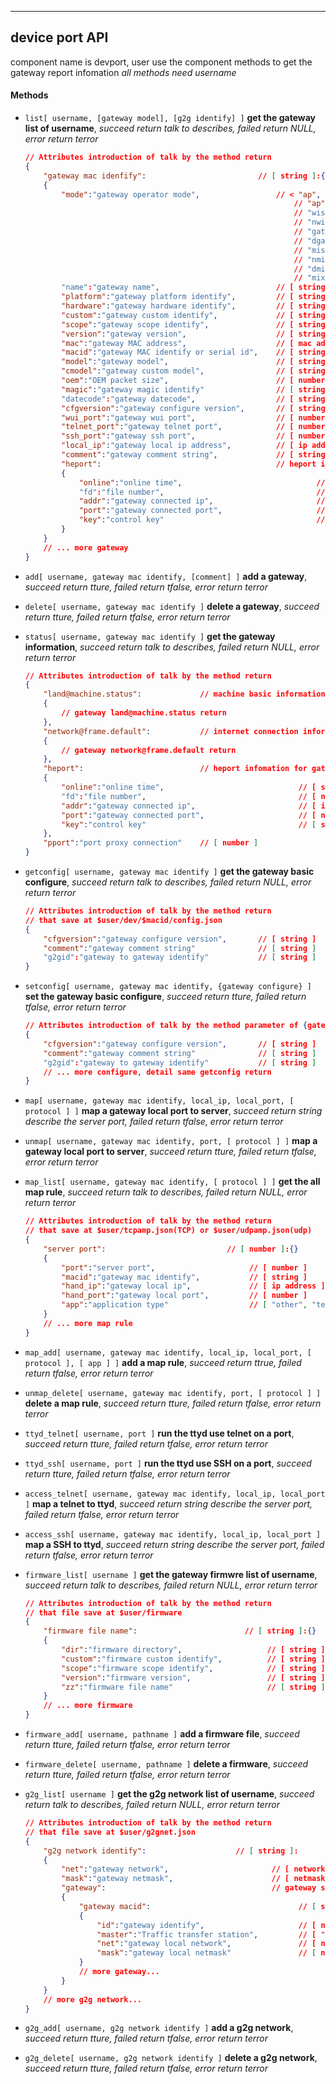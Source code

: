 
***
## device port API
component name is devport, user use the component methods to get the gateway report infomation
*all methods need username*

#### **Methods**

+ `list[ username, [gateway model], [g2g identify] ]` **get the gateway list of username**, *succeed return talk to describes, failed return NULL, error return terror*
    ```json
    // Attributes introduction of talk by the method return
    {
        "gateway mac idenfify":                         // [ string ]:{}
        {
            "mode":"gateway operator mode",                 // < "ap", "wisp", "nwisp", "gateway", "dgateway", "misp", "nmisp", "dmisp", "mix" >
                                                                // "ap": access point
                                                                // "wisp": 2.4G Wireless Internet Service Provider connection
                                                                // "nwisp": 5.8G Wireless Internet Service Provider connection( need the board support 5.8G wirless baseband)
                                                                // "gateway": wire WAN gateway
                                                                // "dgateway": Dual wire WAN gateway
                                                                // "misp": LTE Mobile Internet Service Provider connection( need the board support LTE baseband)
                                                                // "nmisp": Next Mobile(NR/LTE) Internet Service Provider connection( need the board support NR/LTE baseband)
                                                                // "dmisp": Dual Mobile(LTE/NR) Internet Service Provider connection( need the board support two LTE/NR baseband)
                                                                // "mix": custom mix connection from multiple internet connection
            "name":"gateway name",                          // [ string ], The name cannot contain spaces
            "platform":"gateway platform identify",         // [ string ]
            "hardware":"gateway hardware identify",         // [ string ]
            "custom":"gateway custom identify",             // [ string ]
            "scope":"gateway scope identify",               // [ string ]
            "version":"gateway version",                    // [ string ]
            "mac":"gateway MAC address",                    // [ mac address ]
            "macid":"gateway MAC identify or serial id",    // [ string ]
            "model":"gateway model",                        // [ string ]
            "cmodel":"gateway custom model",                // [ string ]
            "oem":"OEM packet size",                        // [ number ]
            "magic":"gateway magic identify"                // [ string ]
            "datecode":"gateway datecode",                  // [ string ]
            "cfgversion":"gateway configure version",       // [ string ]
            "wui_port":"gateway wui port",                  // [ number ]
            "telnet_port":"gateway telnet port",            // [ number ]
            "ssh_port":"gateway ssh port",                  // [ number ]
            "local_ip":"gateway local ip address",          // [ ip address ]
            "comment":"gateway comment string",             // [ string ]
            "heport":                                       // heport information
            {
                "online":"online time",                              // [ string ], HH:MM:SS:Day
                "fd":"file number",                                  // [ number ]
                "addr":"gateway connected ip",                       // [ ip address ]
                "port":"gateway connected port",                     // [ number ]
                "key":"control key"                                  // [ string ]
            }
        }
        // ... more gateway
    }
    ```

+ `add[ username, gateway mac identify, [comment] ]` **add a gateway**, *succeed return tture, failed return tfalse, error return terror*

+ `delete[ username, gateway mac identify ]` **delete a gateway**, *succeed return tture, failed return tfalse, error return terror*

+ `status[ username, gateway mac identify ]` **get the gateway information**, *succeed return talk to describes, failed return NULL, error return terror*
    ```json
    // Attributes introduction of talk by the method return
    {
        "land@machine.status":             // machine basic information for gateway
        {
            // gateway land@machine.status return
        },
        "network@frame.default":           // internet connection information for gateway
        {
            // gateway network@frame.default return
        },
        "heport":                          // heport infomation for gateway
        {
            "online":"online time",                              // [ string ], HH:MM:SS:Day
            "fd":"file number",                                  // [ number ]
            "addr":"gateway connected ip",                       // [ ip address ]
            "port":"gateway connected port",                     // [ number ]
            "key":"control key"                                  // [ string ]
        },
        "pport":"port proxy connection"    // [ number ]
    }
    ```

+ `getconfig[ username, gateway mac identify ]` **get the gateway basic configure**, *succeed return talk to describes, failed return NULL, error return terror*
    ```json
    // Attributes introduction of talk by the method return
    // that save at $user/dev/$macid/config.json
    {
        "cfgversion":"gateway configure version",       // [ string ]
        "comment":"gateway comment string"              // [ string ]
        "g2gid":"gateway to gateway identify"           // [ string ]
    }
    ```
+ `setconfig[ username, gateway mac identify, {gateway configure} ]` **set the gateway basic configure**, *succeed return tture, failed return tfalse, error return terror*
    ```json
    // Attributes introduction of talk by the method parameter of {gateway configure}
    {
        "cfgversion":"gateway configure version",       // [ string ]
        "comment":"gateway comment string"              // [ string ]
        "g2gid":"gateway to gateway identify"           // [ string ]
        // ... more configure, detail same getconfig return
    }
    ```



+ `map[ username, gateway mac identify, local_ip, local_port, [ protocol ] ]` **map a gateway local port to server**, *succeed return string describe the server port, failed return tfalse, error return terror*

+ `unmap[ username, gateway mac identify, port, [ protocol ] ]` **map a gateway local port to server**, *succeed return tture, failed return tfalse, error return terror*

+ `map_list[ username, gateway mac identify, [ protocol ] ]` **get the all map rule**, *succeed return talk to describes, failed return NULL, error return terror*
    ```json
    // Attributes introduction of talk by the method return
    // that save at $user/tcpamp.json(TCP) or $user/udpamp.json(udp)
    {
        "server port":                           // [ number ]:{}
        {
            "port":"server port",                     // [ number ]
            "macid":"gateway mac identify",           // [ string ]
            "hand_ip":"gateway local ip",             // [ ip address ]
            "hand_port":"gateway local port",         // [ number ]
            "app":"application type"                  // [ "other", "telnet", "ssh", "http" ]
        }
        // ... more map rule
    }
    ```

+ `map_add[ username, gateway mac identify, local_ip, local_port, [ protocol ], [ app ] ]` **add a map rule**, *succeed return ttrue, failed return tfalse, error return terror*

+ `unmap_delete[ username, gateway mac identify, port, [ protocol ] ]` **delete a map rule**, *succeed return tture, failed return tfalse, error return terror*

+ `ttyd_telnet[ username, port ]` **run the ttyd use telnet on a port**, *succeed return tture, failed return tfalse, error return terror*

+ `ttyd_ssh[ username, port ]` **run the ttyd use SSH on a port**, *succeed return tture, failed return tfalse, error return terror*

+ `access_telnet[ username, gateway mac identify, local_ip, local_port ]` **map a telnet to ttyd**, *succeed return string describe the server port, failed return tfalse, error return terror*

+ `access_ssh[ username, gateway mac identify, local_ip, local_port ]` **map a SSH to ttyd**, *succeed return string describe the server port, failed return tfalse, error return terror*



+ `firmware_list[ username ]` **get the gateway firmwre list of username**, *succeed return talk to describes, failed return NULL, error return terror*
    ```json
    // Attributes introduction of talk by the method return
    // that file save at $user/firmware
    {
        "firmware file name":                        // [ string ]:{}
        {
            "dir":"firmware directory",                   // [ string ]
            "custom":"firmware custom identify",          // [ string ]
            "scope":"firmware scope identify",            // [ string ]
            "version":"firmware version",                 // [ string ]
            "zz":"firmware file name"                     // [ string ]
        }
        // ... more firmware
    }    
    ```

+ `firmware_add[ username, pathname ]` **add a firmware file**, *succeed return tture, failed return tfalse, error return terror*

+ `firmware_delete[ username, pathname ]` **delete a firmware**, *succeed return tture, failed return tfalse, error return terror*



+ `g2g_list[ username ]` **get the g2g network list of username**, *succeed return talk to describes, failed return NULL, error return terror*
    ```json
    // Attributes introduction of talk by the method return  
    // that file save at $user/g2gnet.json
    {
        "g2g network identify":                    // [ string ]:
        {
            "net":"gateway network",                       // [ network ]
            "mask":"gateway netmask",                      // [ netmask ]
            "gateway":                                     // gateway settings here
            {
                "gateway macid":                                 // [ string ]  
                {
                    "id":"gateway identify",                     // [ number ]
                    "master":"Traffic transfer station",         // [ "disable", "enable" ]
                    "net":"gateway local network",               // [ network ]
                    "mask":"gateway local netmask"               // [ netmask ]
                }
                // more gateway...
            }
        }
        // more g2g network...
    }
    ```

+ `g2g_add[ username, g2g network identify ]` **add a g2g network**, *succeed return tture, failed return tfalse, error return terror*

+ `g2g_delete[ username, g2g network identify ]` **delete a g2g network**, *succeed return tture, failed return tfalse, error return terror*


